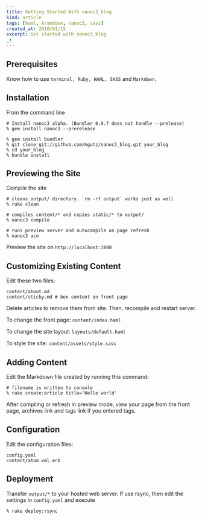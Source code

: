 ```yaml
---
title: Getting Started With nanoc3_blog 
kind: article
tags: [haml, kramdown, nanoc3, sass]
created_at: 2010/01/15
excerpt: Get started with nanoc3_blog
_:
---
```


## Prerequisites

Know how to use `terminal, Ruby, HAML, SASS` and `Markdown`.

## Installation

From the command line

    # Install nanoc3 alpha. (Bundler 0.9.7 does not handle --prelease)
    % gem install nanoc3 --prerelease

    % gem install bundler
    % git clone git://github.com/mgutz/nanoc3_blog.git your_blog
    % cd your_blog
    % bundle install


## Previewing the Site

Compile the site

    # cleans output/ directory. `rm -rf output` works just as well
    % rake clean 

    # compiles content/* and copies static/* to output/
    % nanoc3 compile

    # runs preview server and autocompile on page refresh
    % nanoc3 aco

Preview the site on `http://localhost:3000`


## Customizing Existing Content

Edit these two files:

    content/about.md
    content/sticky.md # box content on front page

Delete articles to remove them from site. Then, recompile and restart server.

To change the front page: `content/index.haml`

To change the site layout: `layouts/default.haml`

To style the site: `content/assets/style.sass`


## Adding Content

Edit the Markdown file created by running this command:

    # filename is written to console
    % rake create:article title='Hello world'

After compiling or refresh in preview mode, view your page from the front page, archives link and tags link 
if you entered tags.


## Configuration

Edit the configuration files:

    config.yaml
    content/atom.xml.erb

## Deployment

Transfer `output/*` to your hosted web server. If use rsync, then
edit the settings in `config.yaml` and execute

    % rake deploy:rsync
